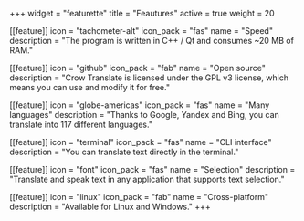 +++
widget = "featurette"
title = "Feautures"
active = true
weight = 20

[[feature]]
  icon = "tachometer-alt"
  icon_pack = "fas"
  name = "Speed"
  description = "The program is written in C++ / Qt and consumes ~20 MB of RAM."
  
[[feature]]
  icon = "github"
  icon_pack = "fab"
  name = "Open source"
  description = "Crow Translate is licensed under the GPL v3 license, which means you can use and modify it for free."
  
[[feature]]
  icon = "globe-americas"
  icon_pack = "fas"
  name = "Many languages"
  description = "Thanks to Google, Yandex and Bing, you can translate into 117 different languages."
  
[[feature]]
  icon = "terminal"
  icon_pack = "fas"
  name = "CLI interface"
  description = "You can translate text directly in the terminal."
  
[[feature]]
  icon = "font"
  icon_pack = "fas"
  name = "Selection"
  description = "Translate and speak text in any application that supports text selection."
  
[[feature]]
  icon = "linux"
  icon_pack = "fab"
  name = "Cross-platform"
  description = "Available for Linux and Windows."
+++
